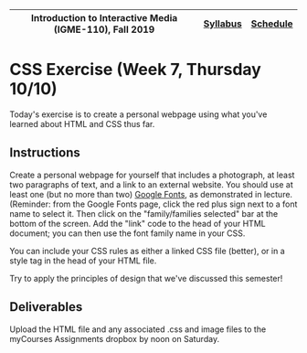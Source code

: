 |  Introduction to Interactive Media (IGME-110), Fall 2019 | [Syllabus](https://lawleyfall2019.github.io/110-fall2019/) | [Schedule](https://lawleyfall2019.github.io/110-fall2019/schedule.html#week7) |
|----|----|----|


# CSS Exercise (Week 7, Thursday 10/10)

Today's exercise is to create a personal webpage using what you've learned about HTML and CSS thus far.  

## Instructions

Create a personal webpage for yourself that includes a photograph, at least two paragraphs of text, and a link to an external website. You should use at least one (but no more than two) [Google Fonts](https://fonts.google.com/), as demonstrated in lecture. (Reminder: from the Google Fonts page, click the red plus sign next to a font name to select it. Then click on the "family/families selected" bar at the bottom of the screen. Add the "link" code to the head of your HTML document; you can then use the font family name in your CSS. 

You can include your CSS rules as either a linked CSS file (better), or in a style tag in the head of your HTML file. 

Try to apply the principles of design that we've discussed this semester! 
 
## Deliverables

Upload the HTML file and any associated .css and image files to the myCourses Assignments dropbox by noon on Saturday. 
